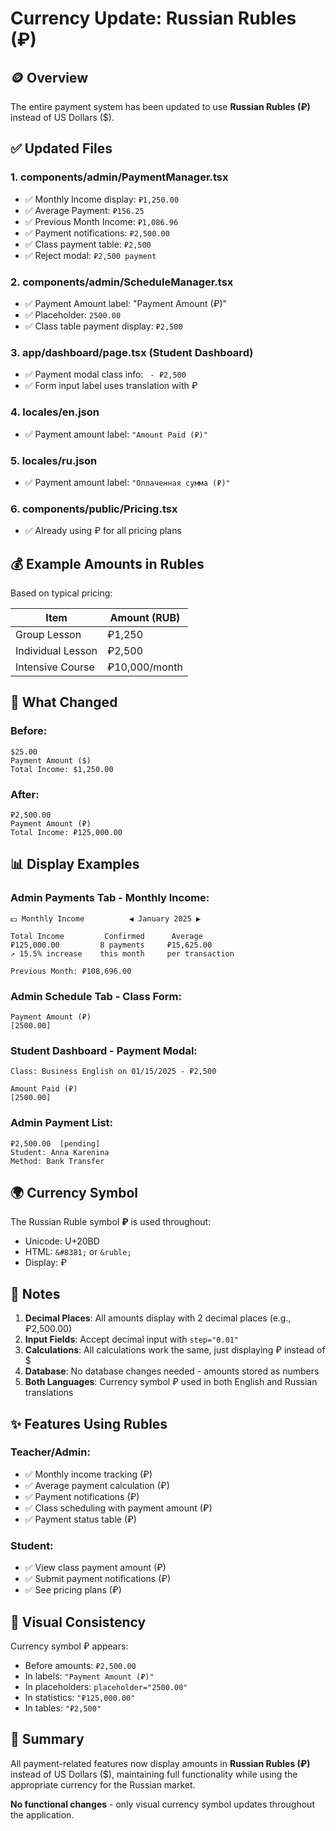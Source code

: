 # Currency Update: Russian Rubles (₽)

## 🪙 Overview
The entire payment system has been updated to use **Russian Rubles (₽)** instead of US Dollars ($).

## ✅ Updated Files

### 1. **components/admin/PaymentManager.tsx**
- ✅ Monthly Income display: `₽1,250.00`
- ✅ Average Payment: `₽156.25`
- ✅ Previous Month Income: `₽1,086.96`
- ✅ Payment notifications: `₽2,500.00`
- ✅ Class payment table: `₽2,500`
- ✅ Reject modal: `₽2,500 payment`

### 2. **components/admin/ScheduleManager.tsx**
- ✅ Payment Amount label: "Payment Amount (₽)"
- ✅ Placeholder: `2500.00`
- ✅ Class table payment display: `₽2,500`

### 3. **app/dashboard/page.tsx** (Student Dashboard)
- ✅ Payment modal class info: ` - ₽2,500`
- ✅ Form input label uses translation with ₽

### 4. **locales/en.json**
- ✅ Payment amount label: `"Amount Paid (₽)"`

### 5. **locales/ru.json**
- ✅ Payment amount label: `"Оплаченная сумма (₽)"`

### 6. **components/public/Pricing.tsx**
- ✅ Already using ₽ for all pricing plans

## 💰 Example Amounts in Rubles

Based on typical pricing:

| Item | Amount (RUB) |
|------|--------------|
| Group Lesson | ₽1,250 |
| Individual Lesson | ₽2,500 |
| Intensive Course | ₽10,000/month |

## 🎯 What Changed

### Before:
```
$25.00
Payment Amount ($)
Total Income: $1,250.00
```

### After:
```
₽2,500.00
Payment Amount (₽)
Total Income: ₽125,000.00
```

## 📊 Display Examples

### **Admin Payments Tab - Monthly Income:**
```
💵 Monthly Income          ◀ January 2025 ▶

Total Income         Confirmed      Average
₽125,000.00         8 payments     ₽15,625.00
↗ 15.5% increase    this month     per transaction

Previous Month: ₽108,696.00
```

### **Admin Schedule Tab - Class Form:**
```
Payment Amount (₽)
[2500.00]
```

### **Student Dashboard - Payment Modal:**
```
Class: Business English on 01/15/2025 - ₽2,500

Amount Paid (₽)
[2500.00]
```

### **Admin Payment List:**
```
₽2,500.00  [pending]
Student: Anna Karenina
Method: Bank Transfer
```

## 🌍 Currency Symbol

The Russian Ruble symbol **₽** is used throughout:
- Unicode: U+20BD
- HTML: `&#8381;` or `&ruble;`
- Display: ₽

## 📝 Notes

1. **Decimal Places**: All amounts display with 2 decimal places (e.g., ₽2,500.00)
2. **Input Fields**: Accept decimal input with `step="0.01"`
3. **Calculations**: All calculations work the same, just displaying ₽ instead of $
4. **Database**: No database changes needed - amounts stored as numbers
5. **Both Languages**: Currency symbol ₽ used in both English and Russian translations

## ✨ Features Using Rubles

### **Teacher/Admin:**
- ✅ Monthly income tracking (₽)
- ✅ Average payment calculation (₽)
- ✅ Payment notifications (₽)
- ✅ Class scheduling with payment amount (₽)
- ✅ Payment status table (₽)

### **Student:**
- ✅ View class payment amount (₽)
- ✅ Submit payment notifications (₽)
- ✅ See pricing plans (₽)

## 🎨 Visual Consistency

Currency symbol ₽ appears:
- Before amounts: `₽2,500.00`
- In labels: `"Payment Amount (₽)"`
- In placeholders: `placeholder="2500.00"`
- In statistics: `"₽125,000.00"`
- In tables: `"₽2,500"`

## 🚀 Summary

All payment-related features now display amounts in **Russian Rubles (₽)** instead of US Dollars ($), maintaining full functionality while using the appropriate currency for the Russian market.

**No functional changes** - only visual currency symbol updates throughout the application.

